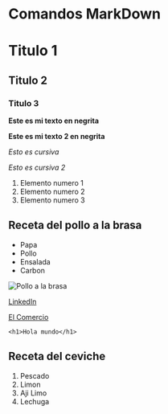 # Comandos MarkDown
# Titulo 1
## Titulo 2
### Titulo 3

**Este es mi texto en negrita**

__Este es mi texto 2 en negrita__

*Esto es cursiva*

_Esto es cursiva 2_

1. Elemento numero 1
2. Elemento numero 2
3. Elemento numero 3

## Receta del pollo a la brasa

- Papa
- Pollo
- Ensalada
- Carbon

![Pollo a la brasa](https://www.comida-peruana.com/base/stock/Recipe/pollo-a-la-brasa/pollo-a-la-brasa_web.jpg.webp)

[LinkedIn](https://www.linkedin.com/in/mauricio-martinez-izo-823914291/)

[El Comercio](https://elcomercio.pe)

```
<h1>Hola mundo</h1>
```

## Receta del ceviche

1. Pescado
2. Limon
3. Aji Limo
4. Lechuga
